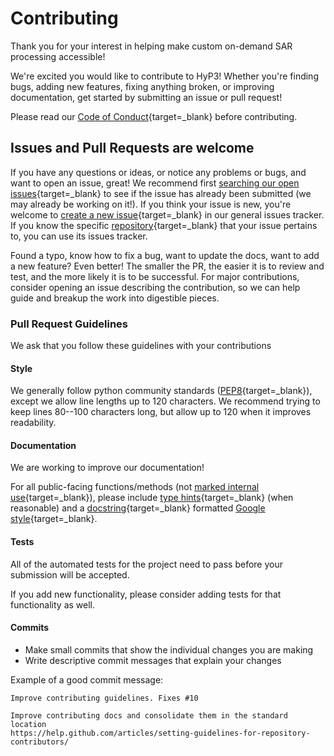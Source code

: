 # Contributing

Thank you for your interest in helping make custom on-demand SAR processing accessible!

We're excited you would like to contribute to HyP3! Whether you're finding bugs, 
adding new features, fixing anything broken, or improving documentation, get 
started by submitting an issue or pull request!

Please read our [Code of Conduct](https://github.com/ASFHyP3/.github/blob/main/CODE_OF_CONDUCT.md "HyP3 Code of Conduct" ){target=_blank} before contributing.

## Issues and Pull Requests are welcome

If you have any questions or ideas, or notice any problems or bugs, and want to open an issue, great!
We recommend first [searching our open issues](https://github.com/issues?q=is%3Aopen+is%3Aissue+org%3AASFHyP3 "https://github.com/issues" ){target=_blank}
to see if the issue has already been submitted (we may already be working on it!). If you think your 
issue is new, you're welcome to [create a new issue](https://github.com/ASFHyP3/ASFHyP3.github.io/issues/new "https://github.com/ASFHyP3/ASFHyP3.github.io/issues/new" ){target=_blank} in our
general issues tracker. If you know the specific [repository](https://github.com/orgs/ASFHyP3/repositories "https://github.com/orgs/ASFHyP3/repositories" ){target=_blank} that your issue pertains to, you can use its issues tracker.

Found a typo, know how to fix a bug, want to update the docs, want to add a new feature? Even better!
The smaller the PR, the easier it is to review and test, and the more likely it is to be successful.
For major contributions, consider opening an issue describing the contribution, so we can help guide
and breakup the work into digestible pieces.


### Pull Request Guidelines

We ask that you follow these guidelines with your contributions

#### Style

We generally follow python community standards ([PEP8](https://pep8.org/ "https://pep8.org/" ){target=_blank}), except we allow line
lengths up to 120 characters. We recommend trying to keep lines 80--100 characters long, but allow 
up to 120 when it improves readability.

#### Documentation

We are working to improve our documentation!

For all public-facing functions/methods (not
[marked internal use](https://www.python.org/dev/peps/pep-0008/#naming-conventions "https://www.python.org/dev/peps/pep-0008/#naming-conventions" ){target=_blank}),
please include [type hints](https://google.github.io/styleguide/pyguide.html#221-type-annotated-code "https://google.github.io/styleguide/pyguide.html#221-type-annotated-code" ){target=_blank}
(when reasonable) and a [docstring](https://www.python.org/dev/peps/pep-0257/ "https://www.python.org/dev/peps/pep-0257" ){target=_blank}
formatted [Google style](https://google.github.io/styleguide/pyguide.html#38-comments-and-docstrings "https://google.github.io/styleguide/pyguide.html#38-comments-and-docstrings" ){target=_blank}.

#### Tests

All of the automated tests for the project need to pass before your submission will be accepted.

If you add new functionality, please consider adding tests for that functionality as well.

#### Commits

* Make small commits that show the individual changes you are making
* Write descriptive commit messages that explain your changes

Example of a good commit message:
    
```
Improve contributing guidelines. Fixes #10

Improve contributing docs and consolidate them in the standard location
https://help.github.com/articles/setting-guidelines-for-repository-contributors/
```
